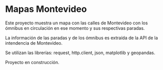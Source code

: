 # Mapas Montevideo

Este proyecto muestra un mapa con las calles de Montevideo con los ómnibus en circulación en ese momento y sus respectivas paradas.

La información de las paradas y de los ómnibus es extraída de la API de la intendencia de Montevideo. 

Se utilizan las librerías: request, http.client, json, matplotlib y geopandas.

Proyecto en construcción. 
